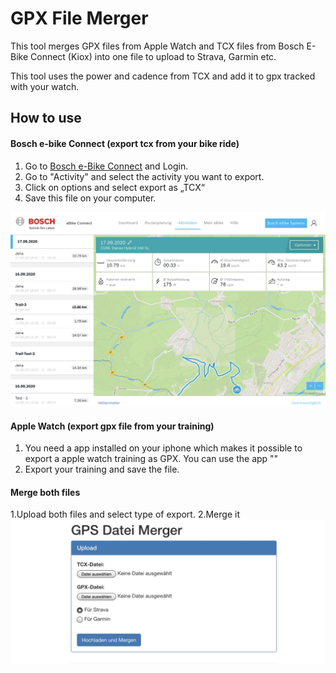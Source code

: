 # GPX File Merger

This tool merges GPX files from Apple Watch and TCX files from Bosch E-Bike Connect (Kiox) into one file to upload to Strava, Garmin etc.

This tool uses the power and cadence from TCX and add it to gpx tracked with your watch.

## How to use


#### Bosch e-bike Connect (export tcx from your bike ride)

1. Go to [Bosch e-Bike Connect](https://www.ebike-connect.com/login?lang=de-de) and Login.
2. Go to "Activity" and select the activity you want to export.
3. Click on options and select export as „TCX“
4. Save this file on your computer.

![bosch](images/bosch.jpeg)


#### Apple Watch (export gpx file from your training)

1. You need a app installed on your iphone which makes it possible to export a apple watch training as GPX.
You can use the app ""
2. Export your training and save the file.

#### Merge both files
1.Upload both files and select type of export.
2.Merge it
![merger](images/merger.jpeg)


